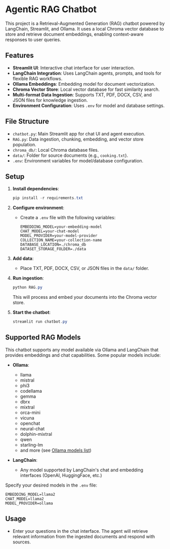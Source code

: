 # Agentic RAG Chatbot

This project is a Retrieval-Augmented Generation (RAG) chatbot powered by LangChain, Streamlit, and Ollama. It uses a local Chroma vector database to store and retrieve document embeddings, enabling context-aware responses to user queries.

## Features
- **Streamlit UI**: Interactive chat interface for user interaction.
- **LangChain Integration**: Uses LangChain agents, prompts, and tools for flexible RAG workflows.
- **Ollama Embeddings**: Embedding model for document vectorization.
- **Chroma Vector Store**: Local vector database for fast similarity search.
- **Multi-format Data Ingestion**: Supports TXT, PDF, DOCX, CSV, and JSON files for knowledge ingestion.
- **Environment Configuration**: Uses `.env` for model and database settings.

## File Structure
- `chatbot.py`: Main Streamlit app for chat UI and agent execution.
- `RAG.py`: Data ingestion, chunking, embedding, and vector store population.
- `chroma_db/`: Local Chroma database files.
- `data/`: Folder for source documents (e.g., `cooking.txt`).
- `.env`: Environment variables for model/database configuration.

## Setup
1. **Install dependencies**:
   ```powershell
   pip install -r requirements.txt
   ```
2. **Configure environment**:
   - Create a `.env` file with the following variables:
     ```env
     EMBEDDING_MODEL=your-embedding-model
     CHAT_MODEL=your-chat-model
     MODEL_PROVIDER=your-model-provider
     COLLECTION_NAME=your-collection-name
     DATABASE_LOCATION=./chroma_db
     DATASET_STORAGE_FOLDER=./data
     ```
3. **Add data**:
   - Place TXT, PDF, DOCX, CSV, or JSON files in the `data/` folder.

4. **Run ingestion**:
   ```powershell
   python RAG.py
   ```
   This will process and embed your documents into the Chroma vector store.

5. **Start the chatbot**:
   ```powershell
   streamlit run chatbot.py
   ```


## Supported RAG Models
This chatbot supports any model available via Ollama and LangChain that provides embeddings and chat capabilities. Some popular models include:

- **Ollama**:
   - llama
   - mistral
   - phi3
   - codellama
   - gemma
   - dbrx
   - mixtral
   - orca-mini
   - vicuna
   - openchat
   - neural-chat
   - dolphin-mixtral
   - qwen
   - starling-lm
   - and more (see [Ollama models list](https://ollama.com/library))

- **LangChain**:
   - Any model supported by LangChain's chat and embedding interfaces (OpenAI, HuggingFace, etc.)

Specify your desired models in the `.env` file:
```env
EMBEDDING_MODEL=llama2
CHAT_MODEL=llama2
MODEL_PROVIDER=ollama
```

## Usage
- Enter your questions in the chat interface. The agent will retrieve relevant information from the ingested documents and respond with sources.
